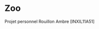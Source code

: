 # Zoo
Projet personnel 
                                                                                                                Rouillon
                                                                                                                   Ambre
                                                                                                            [INXIL11A51]
